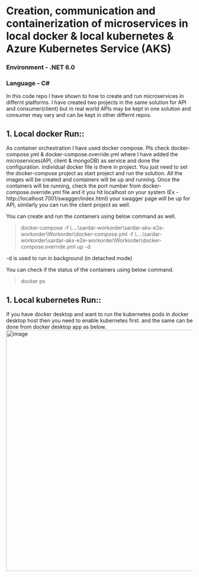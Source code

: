 # Creation, communication and containerization of microservices in local docker & local kubernetes & Azure Kubernetes Service (AKS) 

### Environment - .NET 6.0
### Language - C#

In this code repo I have shown to how to create and run microservices in differnt platforms. I have created two projects in the same solution for API and consumer(client) but in real world APIs may be kept in one solution and consumer may vary and can be kept in other differnt repos.

## 1. Local docker Run:: 
As container orchestration I have used docker compose. Pls check docker-compose.yml & docker-compose.override.yml where I have added the microservices(API, client & mongoDB) as service and done the configuration. individual docker file is there in project.  You just need to set the docker-compose project as start project and run the solution. All the images will be created and containers will be up and running. 
Once the containers will be running, check the port number from docker-compose.override.yml file and it you hit localhost on your system (Ex - http://localhost:7001/swagger/index.html) your swagger page will be up for API, similarly you can run the client project as well.  

You can create and run the containers using below command as well.

> docker-compose -f \\....\sardar-workorder\sardar-aks-e2e-workorder\Workorder\docker-compose.yml -f \\....\sardar-workorder\sardar-aks-e2e-workorder\Workorder\docker-compose.override.yml up -d

-d is used to run in background (in detached mode)

You can check if the status of the containers using below command.

> docker ps
 
## 1. Local kubernetes Run:: 
If you have docker desktop and want to run the kubernetes pods in docker desktop host then you need to enable kubernetes first. and the same can be done from docker desktop app as below. 
<img width="650" alt="image" src="https://github.com/souviksardar1/sardar-aks-e2e-workorder/assets/52888363/4e80fc9c-3058-466a-b1d5-bbf5b9f4e05e">






